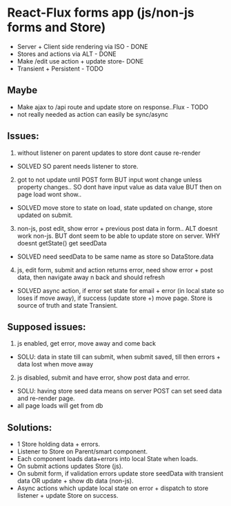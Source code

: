 # React-Flux forms app (js/non-js forms and Store)

- Server + Client side rendering via ISO - DONE
- Stores and actions via ALT - DONE
- Make /edit use action + update store- DONE
- Transient + Persistent - TODO

## Maybe
- Make ajax to /api route and update store on response..Flux - TODO
 - not really needed as action can easily be sync/async


##  Issues:
1) without listener on parent updates to store dont cause re-render
- SOLVED SO parent needs listener to store.

2) got to not update until POST form
BUT input wont change unless property changes..
SO dont have input value as data value
BUT then on page load wont show..
- SOLVED move store to state on load, state updated on change, store updated on submit.

3) non-js, post edit, show error + previous post data in form..
ALT doesnt work non-js.
BUT dont seem to be able to update store on server.
WHY doesnt getState() get seedData
- SOLVED need seedData to be same name as store so DataStore.data

4) js, edit form, submit and action returns error, need show error + post data, then navigate away n back and should refresh
- SOLVED async action, if error set state for email + error (in local state so loses if move away), if success (update store +) move page. Store is source of truth and state Transient.


## Supposed issues:
1) js enabled, get error, move away and come back
- SOLU: data in state till can submit, when submit saved, till then errors + data lost when move away

2) js disabled, submit and have error, show post data and error.
- SOLU: having store seed data means on server POST can set seed data and re-render page.
- all page loads will get from db


## Solutions:
- 1 Store holding data + errors.
- Listener to Store on Parent/smart component.
- Each component loads data+errors into local State when loads.
- On submit actions updates Store (js).
- On submit form, if validation errors update store seedData with transient data OR update + show db data (non-js).
- Async actions which update local state on error + dispatch to store listener + update Store on success.
